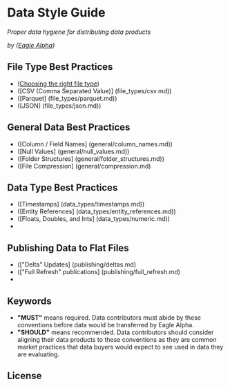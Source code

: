 # Data Style Guide
_Proper data hygiene for distributing data products_

_by ([Eagle Alpha](https://eaglealpha.com))_

## File Type Best Practices

- ([Choosing the right file type](file_types/choosing_the_right_file_type.md))
- ([CSV (Comma Separated Value)] (file_types/csv.md))
- ([Parquet] (file_types/parquet.md))
- ([JSON] (file_types/json.md))

## General Data Best Practices

- ([Column / Field Names] (general/column_names.md))
- ([Null Values] (general/null_values.md))
- ([Folder Structures] (general/folder_structures.md))
- ([File Compression] (general/compression.md)

## Data Type Best Practices

- ([Timestamps] (data_types/timestamps.md))
- ([Entity References] (data_types/entity_references.md))
- ([Floats, Doubles, and Ints] (data_types/numeric.md))
- 

## Publishing Data to Flat Files

- (["Delta" Updates] (publishing/deltas.md)
- (["Full Refresh" publications] (publishing/full_refresh.md)
- 



## Keywords

- __"MUST"__ means required. Data contributors must abide by these conventions before data would be transferred by Eagle Alpha.
- __"SHOULD"__ means recommended. Data contributors should consider aligning their data products to these conventions as they are common market practices that data buyers would expect to see used in data they are evaluating.

## License
